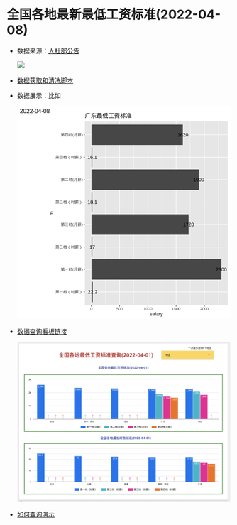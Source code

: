 # 全国各地最新最低工资标准(2022-04-08)

-   数据来源：[人社部公告](http://www.mohrss.gov.cn/SYrlzyhshbzb/laodongguanxi_/fwyd/202204/t20220408_442833.html)

    <img src="ihttps://github.com/Ella-C/NewBasicSalaryChina/blob/350758ab4115962476376d50c01d7c4cf3a291c4/images/Screen%20Shot%202022-04-19%20at%201.36.48%20PM.png" width="480"/>

-   [数据获取和清洗脚本](https://github.com/Ella-C/NewBasicSalaryChina/blob/4a6eefbddc7d1b5b74b481798d5ec8dfa8c228d2/HTML_To_CSV.R)

-   数据展示：比如

    ![](https://github.com/Ella-C/NewBasicSalaryChina/blob/350758ab4115962476376d50c01d7c4cf3a291c4/PNG/%E5%B9%BF%E4%B8%9C%E6%9C%80%E4%BD%8E%E5%B7%A5%E8%B5%84%E6%A0%87%E5%87%86.png)

-   [数据查询看板链接](https://datastudio.google.com/s/tlToWNkkmIU)

    <img src="https://github.com/Ella-C/NewBasicSalaryChina/blob/350758ab4115962476376d50c01d7c4cf3a291c4/images/Screen%20Shot%202022-04-19%20at%202.55.06%20PM.png" width="480"/>

-   [如何查询演示](https://www.bilibili.com/video/BV1o541127bo?share_source=copy_web)
